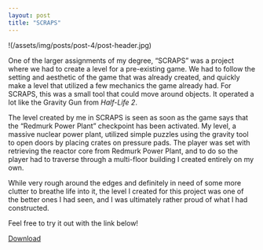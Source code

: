 ```yaml
---
layout: post
title: "SCRAPS"
---
```


!(/assets/img/posts/post-4/post-header.jpg)

One of the larger assignments of my degree, “SCRAPS” was a project where we had to create a level for a pre-existing game. We had to follow the setting and aesthetic of the game that was already created, and quickly make a level that utilized a few mechanics the game already had. For SCRAPS, this was a small tool that could move around objects. It operated a lot like the Gravity Gun from *Half-Life 2*.

The level created by me in SCRAPS is seen as soon as the game says that the “Redmurk Power Plant” checkpoint has been activated. My level, a massive nuclear power plant, utilized simple puzzles using the gravity tool to open doors by placing crates on pressure pads. The player was set with retrieving the reactor core from Redmurk Power Plant, and to do so the player had to traverse through a multi-floor building I created entirely on my own.

While very rough around the edges and definitely in need of some more clutter to breathe life into it, the level I created for this project was one of the better ones I had seen, and I was ultimately rather proud of what I had constructed.

Feel free to try it out with the link below!

[Download](https://drive.google.com/file/d/1EYxtllQivOkTdwNz5yJEpeGM9Nt2SXC9/view)